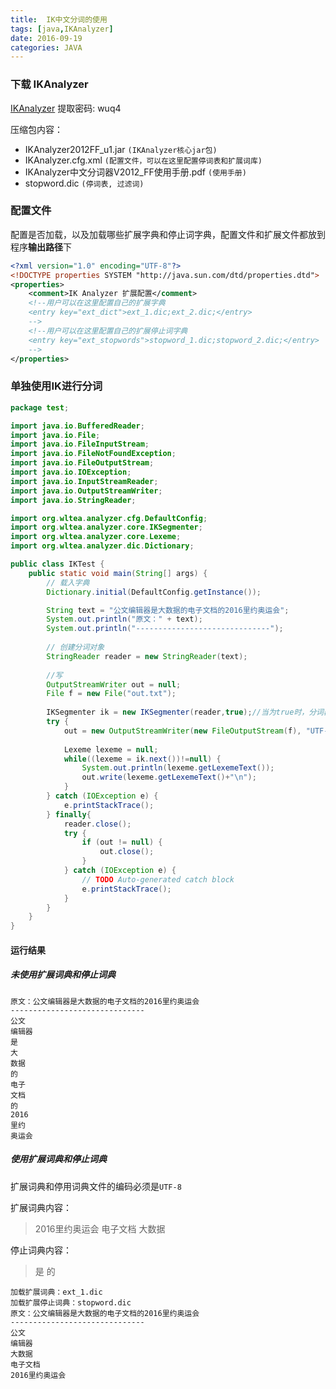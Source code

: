 ```yaml
---
title:  IK中文分词的使用
tags: [java,IKAnalyzer]
date: 2016-09-19
categories: JAVA
---
```


### 下载 IKAnalyzer
[IKAnalyzer](http://pan.baidu.com/s/1c2HpMik) 提取密码: wuq4

压缩包内容：
- IKAnalyzer2012FF_u1.jar `(IKAnalyzer核心jar包)`
- IKAnalyzer.cfg.xml `(配置文件，可以在这里配置停词表和扩展词库)`
- IKAnalyzer中文分词器V2012_FF使用手册.pdf `(使用手册)`
- stopword.dic `(停词表, 过滤词)`

### 配置文件
配置是否加载，以及加载哪些扩展字典和停止词字典，配置文件和扩展文件都放到程序**输出路径**下
```xml
<?xml version="1.0" encoding="UTF-8"?>
<!DOCTYPE properties SYSTEM "http://java.sun.com/dtd/properties.dtd">  
<properties>  
	<comment>IK Analyzer 扩展配置</comment>
	<!--用户可以在这里配置自己的扩展字典 
	<entry key="ext_dict">ext_1.dic;ext_2.dic;</entry> 
	-->
	<!--用户可以在这里配置自己的扩展停止词字典
	<entry key="ext_stopwords">stopword_1.dic;stopword_2.dic;</entry>
	--> 	
</properties>
```

### 单独使用IK进行分词

```java
package test;

import java.io.BufferedReader;
import java.io.File;
import java.io.FileInputStream;
import java.io.FileNotFoundException;
import java.io.FileOutputStream;
import java.io.IOException;
import java.io.InputStreamReader;
import java.io.OutputStreamWriter;
import java.io.StringReader;

import org.wltea.analyzer.cfg.DefaultConfig;
import org.wltea.analyzer.core.IKSegmenter;
import org.wltea.analyzer.core.Lexeme;
import org.wltea.analyzer.dic.Dictionary;

public class IKTest {
	public static void main(String[] args) {
		// 载入字典
		Dictionary.initial(DefaultConfig.getInstance());

		String text = "公文编辑器是大数据的电子文档的2016里约奥运会";
		System.out.println("原文：" + text);
		System.out.println("------------------------------");
		
		// 创建分词对象  
		StringReader reader = new StringReader(text);
		
		//写
		OutputStreamWriter out = null;
		File f = new File("out.txt");
		
		IKSegmenter ik = new IKSegmenter(reader,true);//当为true时，分词器进行最大词长切分
		try {
			out = new OutputStreamWriter(new FileOutputStream(f), "UTF-8");
			
			Lexeme lexeme = null;
		    while((lexeme = ik.next())!=null) {
		        System.out.println(lexeme.getLexemeText());
		        out.write(lexeme.getLexemeText()+"\n");
		    }
		} catch (IOException e) {
		    e.printStackTrace();
		} finally{
		    reader.close();
		    try {
		    	if (out != null) {
		    		out.close();
		    	}
			} catch (IOException e) {
				// TODO Auto-generated catch block
				e.printStackTrace();
			}
		}
	}
}
```

#### 运行结果
#####  未使用扩展词典和停止词典
```
原文：公文编辑器是大数据的电子文档的2016里约奥运会
------------------------------
公文
编辑器
是
大
数据
的
电子
文档
的
2016
里约
奥运会
```

##### 使用扩展词典和停止词典
扩展词典和停用词典文件的编码必须是`UTF-8`

扩展词典内容：
> 2016里约奥运会
> 电子文档
> 大数据

停止词典内容：
> 是
> 的

```
加载扩展词典：ext_1.dic
加载扩展停止词典：stopword.dic
原文：公文编辑器是大数据的电子文档的2016里约奥运会
------------------------------
公文
编辑器
大数据
电子文档
2016里约奥运会
```
